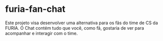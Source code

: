 # furia-fan-chat

Este projeto visa desenvolver uma alternativa para os fãs do time de CS da FURIA. O Chat contém tudo que você, como fã, gostaria de ver para acompanhar e interagir com o time.
